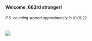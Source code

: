 #### Welcome, 663rd stranger!

###### <sup>P.S. counting started approximately in 10.01.22</sup>

<img src="https://kraftwerk28.pp.ua/vcnt.png"></img>
